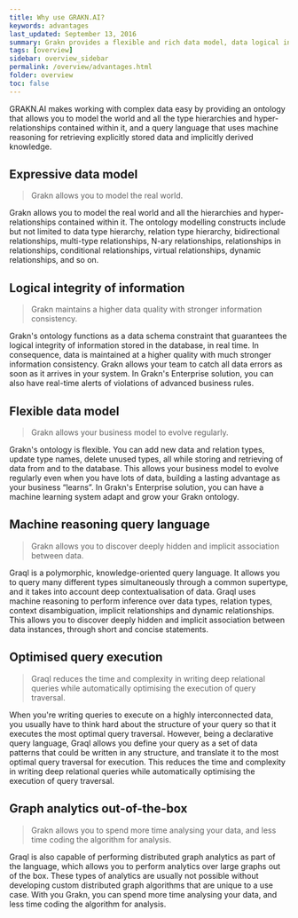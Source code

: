 ```yaml
---
title: Why use GRAKN.AI?
keywords: advantages
last_updated: September 13, 2016
summary: Grakn provides a flexible and rich data model, data logical integrity, optimised and reasoning query language, and graph analytics out-of-the-box.
tags: [overview]
sidebar: overview_sidebar
permalink: /overview/advantages.html
folder: overview
toc: false
---
```


GRAKN.AI makes working with complex data easy by providing an ontology that allows you to model the world and all the type hierarchies and hyper-relationships contained within it, and a query language that uses machine reasoning for retrieving explicitly stored data and implicitly derived knowledge.

## Expressive data model

> Grakn allows you to model the real world.

Grakn allows you to model the real world and all the hierarchies and hyper-relationships contained within it. The ontology modelling constructs include but not limited to data type hierarchy, relation type hierarchy, bidirectional relationships, multi-type relationships, N-ary relationships, relationships in relationships, conditional relationships, virtual relationships, dynamic relationships, and so on.

## Logical integrity of information

> Grakn maintains a higher data quality with stronger information consistency.

Grakn's ontology functions as a data schema constraint that guarantees the logical integrity of information stored in the database, in real time. In consequence, data is maintained at a higher quality with much stronger information consistency. Grakn allows your team to catch all data errors as soon as it arrives in your system. In Grakn's Enterprise solution, you can also have real-time alerts of violations of advanced business rules.

## Flexible data model

> Grakn allows your business model to evolve regularly.

Grakn's ontology is flexible. You can add new data and relation types, update type names, delete unused types, all while storing and retrieving of data from and to the database. This allows your business model to evolve regularly even when you have lots of data, building a lasting advantage as your business “learns”.  In Grakn's Enterprise solution, you can have a machine learning system adapt and grow your Grakn ontology.

##  Machine reasoning query language

> Grakn allows you to discover deeply hidden and implicit association between data.

Graql is a polymorphic, knowledge-oriented query language. It allows you to query many different types simultaneously through a common supertype, and it takes into account deep contextualisation of data. Graql uses machine reasoning to perform inference over data types, relation types, context disambiguation, implicit relationships and dynamic relationships. This allows you to discover deeply hidden and implicit association between data instances, through short and concise statements.

## Optimised query execution

> Graql reduces the time and complexity in writing deep relational queries while automatically optimising the execution of query traversal.

When you're writing queries to execute on a highly interconnected data, you usually have to think hard about the structure of your query so that it executes the most optimal query traversal. However, being a declarative query language, Graql allows you define your query as a set of data patterns that could be written in any structure, and translate it to the most optimal query traversal for execution. This reduces the time and complexity in writing deep relational queries while automatically optimising the execution of query traversal.

## Graph analytics out-of-the-box

> Grakn allows you to spend more time analysing your data, and less time coding the algorithm for analysis.

Graql is also capable of performing distributed graph analytics as part of the language, which allows you to perform analytics over large graphs out of the box. These types of analytics are usually not possible without developing custom distributed graph algorithms that are unique to a use case. With you Grakn, you can spend more time analysing your data, and less time coding the algorithm for analysis.
